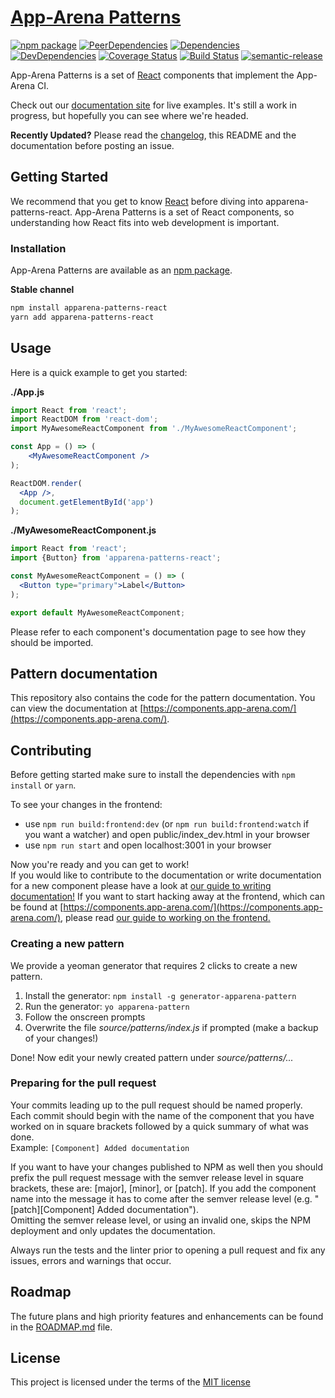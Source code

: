 # [App-Arena Patterns](https://components.app-arena.com/)

[![npm package](https://img.shields.io/npm/v/apparena-patterns-react.svg)](https://www.npmjs.org/package/apparena-patterns-react)
[![PeerDependencies](https://img.shields.io/david/peer/apparena/patterns.svg)](https://david-dm.org/apparena/patterns#info=peerDependencies&view=list)
[![Dependencies](https://img.shields.io/david/apparena/patterns.svg)](https://david-dm.org/apparena/patterns)
[![DevDependencies](https://img.shields.io/david/dev/apparena/patterns.svg)](https://david-dm.org/apparena/patterns#info=devDependencies&view=list)
[![Coverage Status](https://coveralls.io/repos/github/apparena/patterns/badge.svg?branch=develop)](https://coveralls.io/github/apparena/patterns?branch=develop)
[![Build Status](https://travis-ci.org/apparena/patterns.svg?branch=master)](https://travis-ci.org/apparena/patterns)
[![semantic-release](https://img.shields.io/badge/%20%20%F0%9F%93%A6%F0%9F%9A%80-semantic--release-e10079.svg)](https://github.com/semantic-release/semantic-release)

App-Arena Patterns is a set of [React](http://facebook.github.io/react/) components that implement the App-Arena CI.

Check out our [documentation site](http://components.app-arena.com/) for live examples.
It's still a work in progress, but hopefully you can see where we're headed.

**Recently Updated?** Please read the [changelog](https://github.com/apparena/patterns/releases), this README and the documentation before posting an issue.

## Getting Started

We recommend that you get to know [React](http://facebook.github.io/react/)
before diving into apparena-patterns-react. App-Arena Patterns is a set of React components,
so understanding how React fits into web development is important.

### Installation

App-Arena Patterns are available as an [npm package](https://www.npmjs.org/package/apparena-patterns-react).

**Stable channel**
```sh
npm install apparena-patterns-react
yarn add apparena-patterns-react
```

## Usage

Here is a quick example to get you started:

**./App.js**
```jsx
import React from 'react';
import ReactDOM from 'react-dom';
import MyAwesomeReactComponent from './MyAwesomeReactComponent';

const App = () => (
    <MyAwesomeReactComponent />
);

ReactDOM.render(
  <App />,
  document.getElementById('app')
);
```

**./MyAwesomeReactComponent.js**
```jsx
import React from 'react';
import {Button} from 'apparena-patterns-react';

const MyAwesomeReactComponent = () => (
  <Button type="primary">Label</Button>
);

export default MyAwesomeReactComponent;
```

Please refer to each component's documentation page to see how they should be imported.

## Pattern documentation

This repository also contains the code for the pattern documentation. You can view
the documentation at [https://components.app-arena.com/](https://components.app-arena.com/).

## Contributing

Before getting started make sure to install the dependencies with
`npm install` or `yarn`.

To see your changes in the frontend:

* use `npm run build:frontend:dev` (or `npm run build:frontend:watch` if you want a watcher) and open public/index_dev.html in your browser
* use `npm run start` and open localhost:3001 in your browser

Now you're ready and you can get to work!  
If you would like to contribute to the documentation or write documentation
for a new component please have a look at [our guide to writing documentation!](/docs/WRITING_DOCUMENTATION.md)
If you want to start hacking away at the frontend, which can be found at [https://components.app-arena.com/](https://components.app-arena.com/),
please read [our guide to working on the frontend.](/docs/FRONTEND_DEVELOPMENT.md)

### Creating a new pattern

We provide a yeoman generator that requires 2 clicks to create a new pattern.

1. Install the generator: `npm install -g generator-apparena-pattern`
2. Run the generator: `yo apparena-pattern`
3. Follow the onscreen prompts
4. Overwrite the file *source/patterns/index.js* if prompted (make a backup of your changes!)

Done! Now edit your newly created pattern under *source/patterns/...*

### Preparing for the pull request

Your commits leading up to the pull request should be named properly.
Each commit should begin with the name of the component that you have worked on
in square brackets followed by a quick summary of what was done.  
Example: `[Component] Added documentation`

If you want to have your changes published to NPM as well then you
should prefix the pull request message with the semver release level
in square brackets, these are: [major], [minor], or [patch].
If you add the component name into the message it has to come after
the semver release level (e.g. "[patch][Component] Added documentation").  
Omitting the semver release level, or using an invalid one, skips the
NPM deployment and only updates the documentation.

Always run the tests and the linter prior to opening a pull request and fix
any issues, errors and warnings that occur.

## Roadmap

The future plans and high priority features and enhancements can be found
in the [ROADMAP.md](https://github.com/apparena/patterns/blob/master/ROADMAP.md) file.

## License
This project is licensed under the terms of the
[MIT license](https://github.com/callemall/apparena-patterns-react/blob/master/LICENSE)